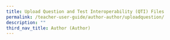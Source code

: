 ```yaml
---
title: Upload Question and Test Interoperability (QTI) Files
permalink: /teacher-user-guide/author-author/uploadquestion/
description: ""
third_nav_title: Author (Author)
---
```

